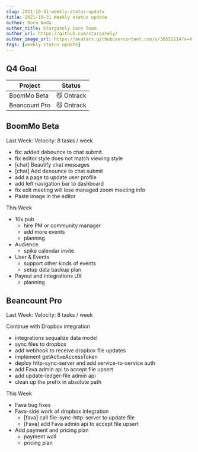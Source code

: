 ```yaml
---
slug: 2021-10-31-weekly-status-update
title: 2021-10-31 Weekly status update
author: Dora Noda
author_title: Stargately Core Team
author_url: https://github.com/stargately/
author_image_url: https://avatars.githubusercontent.com/u/38552114?v=4
tags: [weekly status update]
---
```


## Q4 Goal

| Project | Status |
| ---      | ---      |
| BoomMo Beta | 😼 Ontrack |
| Beancount Pro | 😼 Ontrack |

## BoomMo Beta

Last Week: Velocity: 8 tasks / week

* fix: added debounce to chat submit.
* fix editor style does not match viewing style
* [chat] Beautify chat messages
* [chat] Add denounce to chat submit
* add a page to update user profile
* add left navigation bar to dashboard
* fix edit meeting will lose managed zoom meeting info
* Paste image in the editor

This Week

* 10x.pub
  * hire PM or community manager
  * add more events
  * planning
* Audience
  * spike calendar invite
* User & Events
  * support other kinds of events
  * setup data backup plan
* Payout and integrations UX
  * planning

## Beancount Pro

Last Week: Velocity: 8 tasks / week

Continue with Dropbox integration

* integrations sequalize data model
* sync files to dropbox
* add webhook to receive dropbox file updates
* implement getActiveAccessToken
* deploy http-sync-server and add service-to-service auth
* add Fava admin api to accept file upsert
* add update-ledger-file admin api
* clean up the prefix in absolute path

This Week

* Fava bug fixes
* Fava-side work of dropbox integration
  * [fava] call file-sync-http-server to update file
  * [Fava] add Fava admin api to accept file upsert
* Add payment and pricing plan
  * payment wall
  * pricing plan
